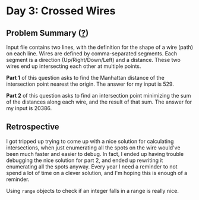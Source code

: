 # Day 3: Crossed Wires

## Problem Summary ([?](https://adventofcode.com/2019/day/3))

Input file contains two lines, with the definition for the shape of a wire (path) on each line.
Wires are defined by comma-separated segments.
Each segment is a direction (Up/Right/Down/Left) and a distance.
These two wires end up intersecting each other at multiple points.

**Part 1** of this question asks to find the Manhattan distance of the intersection point nearest the origin.
The answer for my input is 529.

**Part 2** of this question asks to find an intersection point minimizing the sum of the distances along each wire, and the result of that sum.
The answer for my input is 20386.


## Retrospective

I got tripped up trying to come up with a nice solution for calculating intersections, when just enumerating all the spots on the wire would've been much faster and easier to debug.
In fact, I ended up having trouble debugging the nice solution for part 2, and ended up rewriting it enumerating all the spots anyway.
Every year I need a reminder to not spend a lot of time on a clever solution, and I'm hoping this is enough of a reminder.

Using `range` objects to check if an integer falls in a range is really nice.
